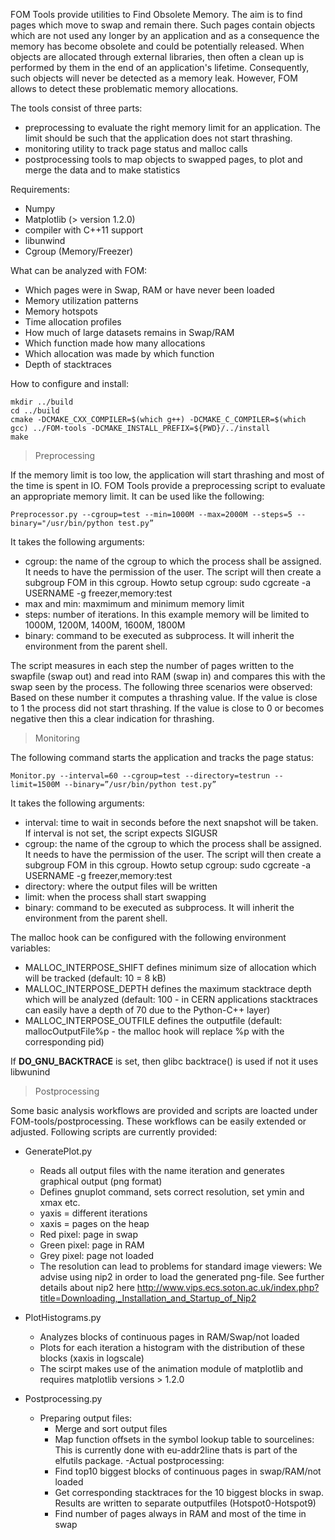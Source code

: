 FOM Tools provide utilities to Find Obsolete Memory. The aim is to find pages which move to swap and remain there. Such pages contain objects which are not used any longer by an application and as a consequence the memory has become obsolete and could be potentially released. When objects are allocated through external libraries, then often a clean up is performed by them in the end of an application's lifetime. Consequently, such objects will never be detected as a memory leak. However, FOM allows to detect these problematic memory allocations. 

The tools consist of three parts:
- preprocessing to evaluate the right memory limit for an application. The limit should be such that the application does not start thrashing.
- monitoring utility to track page status and malloc calls
- postprocessing tools to map objects to swapped pages, to plot and merge the data and to make statistics 

Requirements:
- Numpy
- Matplotlib (> version 1.2.0)
- compiler with C++11 support
- libunwind
- Cgroup (Memory/Freezer) 

What can be analyzed with FOM:
- Which pages were in Swap, RAM or have never been loaded
- Memory utilization patterns
- Memory hotspots
- Time allocation profiles
- How much of large datasets remains in Swap/RAM
- Which function made how many allocations
- Which allocation was made by which function
- Depth of stacktraces 

How to configure and install:

    mkdir ../build
    cd ../build
    cmake -DCMAKE_CXX_COMPILER=$(which g++) -DCMAKE_C_COMPILER=$(which gcc) ../FOM-tools -DCMAKE_INSTALL_PREFIX=${PWD}/../install
    make

> Preprocessing

If the memory limit is too low, the application will start thrashing and most of the time is spent in IO. FOM Tools provide a preprocessing script to evaluate an appropriate memory limit. It can be used like the following:

    Preprocessor.py --cgroup=test --min=1000M --max=2000M --steps=5 --binary="/usr/bin/python test.py”

It takes the following arguments:
- cgroup: the name of the cgroup to which the process shall be assigned. It needs to have the permission of the user. The script will then create a subgroup FOM in this cgroup. Howto setup cgroup: sudo cgcreate -a USERNAME -g freezer,memory:test
- max and min: maxmimum and minimum memory limit
- steps: number of iterations. In this example memory will be limited to 1000M, 1200M, 1400M, 1600M, 1800M
- binary: command to be executed as subprocess. It will inherit the environment from the parent shell. 

The script measures in each step the number of pages written to the swapfile (swap out) and read into RAM (swap in) and compares this with the swap seen by the process. The following three scenarios were observed:
Based on these number it computes a thrashing value. If the value is close to 1 the process did not start thrashing. If the value is close to 0  or becomes negative then this a clear indication for thrashing. 

> Monitoring

The following command starts the application and tracks the page status:

    Monitor.py --interval=60 --cgroup=test --directory=testrun --limit=1500M --binary=”/usr/bin/python test.py”

It takes the following arguments:
- interval: time to wait in seconds before the next snapshot will be taken. If interval is not set, the script expects SIGUSR
- cgroup: the name of the cgroup to which the process shall be assigned. It needs to have the permission of the user. The script will then create a subgroup FOM in this cgroup. Howto setup cgroup: sudo cgcreate -a USERNAME -g freezer,memory:test
- directory: where the output files will be written
- limit: when the process shall start swapping
- binary: command to be executed as subprocess. It will inherit the environment from the parent shell. 

The malloc hook can be configured with the following environment variables:
- MALLOC_INTERPOSE_SHIFT defines minimum size of allocation which will be tracked (default: 10 = 8 kB)
- MALLOC_INTERPOSE_DEPTH defines the maximum stacktrace depth which will be analyzed (default: 100 - in CERN applications stacktraces can easily have a depth of 70 due to the Python-C++ layer)
- MALLOC_INTERPOSE_OUTFILE defines the outputfile (default: mallocOutputFile%p - the malloc hook will replace %p with the corresponding pid) 

If __DO_GNU_BACKTRACE__ is set, then glibc backtrace() is used if not it uses libwunind 

> Postprocessing

Some basic analysis workflows are provided and scripts are loacted under FOM-tools/postprocessing. These workflows can be easily extended or adjusted. Following scripts are currently provided: 
  - GeneratePlot.py
     - Reads all output files with the name iteration and generates graphical output (png format)
     - Defines gnuplot command, sets correct resolution, set ymin and xmax etc.
     - yaxis = different iterations
     - xaxis = pages on the heap
     - Red pixel: page in swap
     - Green pixel: page in RAM
     - Grey pixel: page not loaded  
     - The resolution can lead to problems for standard image viewers: We advise using nip2 in order to load the generated png-file. See further details about nip2 here http://www.vips.ecs.soton.ac.uk/index.php?title=Downloading,_Installation_and_Startup_of_Nip2
  -  PlotHistograms.py
     - Analyzes blocks of continuous pages in RAM/Swap/not loaded
     - Plots for each iteration a histogram with the distribution of these blocks (xaxis in logscale)
     - The scirpt makes use of the animation module of matplotlib and requires matplotlib versions > 1.2.0

  -  Postprocessing.py
      - Preparing output files:
         -  Merge and sort output files
         -  Map function offsets in the symbol lookup table to sourcelines: This is currently done with eu-addr2line thats is part of the elfutils package.
      -Actual postprocessing:
         - Find top10 biggest blocks of continuous pages in swap/RAM/not loaded
         - Get corresponding stacktraces for the 10 biggest blocks in swap. Results are written to separate outputfiles (Hotspot0-Hotspot9)
         - Find number of pages always in RAM and most of the time in swap